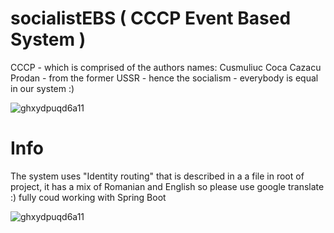 # socialistEBS ( CCCP Event Based System )

CCCP - which is comprised of the authors names: Cusmuliuc Coca Cazacu Prodan - from the former USSR - hence the socialism - everybody is equal in our system :)


 ![ghxydpuqd6a11](https://user-images.githubusercontent.com/16385499/56556098-b5741580-659f-11e9-89a1-18e81b3b8f25.jpg)

# Info

The system uses "Identity routing" that is described in a a file in root of project, it has a mix of Romanian and English so please use google translate :) fully coud working with Spring Boot

![ghxydpuqd6a11](https://upload.wikimedia.org/wikipedia/commons/thumb/7/73/Flag_of_Romania.svg/1280px-Flag_of_Romania.svg.png)
